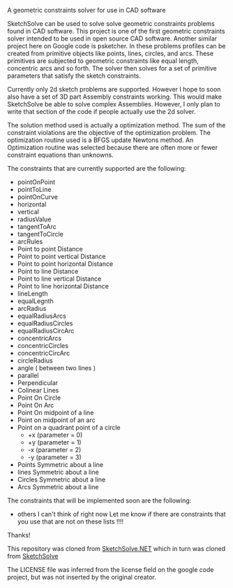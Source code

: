 A geometric constraints solver for use in CAD software

SketchSolve can be used to solve solve geometric constraints problems found in CAD software.
This project is one of the first geometric constraints solver intended to be used in open source CAD software.
Another similar project here on Google code is psketcher. In these problems profiles can be created from
primitive objects like points, lines, circles, and arcs. These primitives are subjected to geometric
constraints like equal length, concentric arcs and so forth. The solver then solves for a set of primitive
parameters that satisfy the sketch constraints.

Currently only 2d sketch problems are supported. However I hope to soon also have a set of 3D part Assembly
constraints working. This would make SketchSolve be able to solve complex Assemblies. However, I only plan
to write that section of the code if people actually use the 2d solver.

The solution method used is actually a optimization method. The sum of the constraint violations are the
objective of the optimization problem. The optimization routine used is a BFGS update Newtons method.
An Optimization routine was selected because there are often more or fewer constraint equations than unknowns.

The constraints that are currently supported are the following:
* pointOnPoint
* pointToLine
* pointOnCurve
* horizontal
* vertical
* radiusValue
* tangentToArc
* tangentToCircle
* arcRules
* Point to point Distance
* Point to point vertical Distance
* Point to point horizontal Distance
* Point to line Distance
* Point to line vertical Distance
* Point to line horizontal Distance
* lineLength
* equalLegnth
* arcRadius
* equalRadiusArcs
* equalRadiusCircles
* equalRadiusCircArc
* concentricArcs
* concentricCircles
* concentricCircArc
* circleRadius
* angle ( between two lines )
* parallel
* Perpendicular
* Colinear Lines
* Point On Circle
* Point On Arc
* Point On midpoint of a line
* Point on midpoint of an arc
* Point on a quadrant point of a circle
  * +x (parameter = 0)
  * +y (parameter = 1)
  * -x (parameter = 2)
  * -y (parameter = 3)
* Points Symmetric about a line
* lines Symmetric about a line
* Circles Symmetric about a line
* Arcs Symmetric about a line

The constraints that will be implemented soon are the following:
* others I can't think of right now
Let me know if there are constraints that you use that are not on these lists !!!!

Thanks!

This repository was cloned from [SketchSolve.NET](https://github.com/bradphelan/SketchSolve.NET)
which in turn was cloned from [SketchSolve](http://code.google.com/p/sketchsolve/.)

The LICENSE file was inferred from the license field on the google code project, but was not inserted by the original creator.

